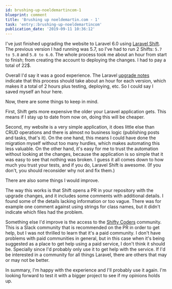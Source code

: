 ```yaml
---
id: brushing-up-noeldemartincom-1
blueprint: comment
title: 'Brushing up noeldemartin.com - 1'
task: 'entry::brushing-up-noeldemartincom'
publication_date: '2019-09-11 10:36:12'
---
```


I've just finished upgrading the website to Laravel 6.0 using [Laravel Shift](https://laravelshift.com). The previous version I had running was 5.7, so I've had to run 2 Shifts: `5.7 to 5.8` and `5.8 to 6.0`. The whole process took me about an hour from start to finish; from creating the account to deploying the changes. I had to pay a total of 22$.

Overall I'd say it was a good experience. The Laravel [upgrade notes](https://laravel.com/docs/6.0/upgrade) indicate that this process should take about an hour for each version, which makes it a total of 2 hours plus testing, deploying, etc. So I could say I saved myself an hour here.

Now, there are some things to keep in mind.

First, Shift gets more expensive the older your Laravel application gets. This means if I stay up to date from now on, doing this will be cheaper.

Second, my website is a very simple application, it does little else than CRUD operations and there is almost no business logic (publishing posts and tasks, that's it). On the one hand, this means I could have done the migration myself without too many hurdles, which makes automating this less valuable. On the other hand, it's easy for me to trust the automation without looking at the changes, because the application is so simple that it was easy to see that nothing was broken. I guess it all comes down to how much you trust your tests, and if you do, Laravel Shift is awesome. (If you don't, you should reconsider why not and fix them.)

There are also some things I would improve.

The way this works is that Shift opens a PR in your repository with the upgrade changes, and it includes some comments with additional details. I found some of the details lacking information or too vague. There was for example one comment against using strings for class names, but it didn't indicate which files had the problem.

Something else I'd improve is the access to the [Shifty Coders](https://laravelshift.com/shifty-coders) community. This is a Slack community that is recommended on the PR in order to get help, but I was not thrilled to learn that it's a paid community. I don't have problems with paid communities in general, but in this case when it's being suggested as a place to get help using a paid service, I don't think it should be. Specially since I'd probably only use it to get help with the service. If I'd be interested in a community for all things Laravel, there are others that may or may not be better.

In summary, I'm happy with the experience and I'll probably use it again. I'm looking forward to test it with a bigger project to see if my opinions holds up.
